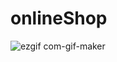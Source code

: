 # onlineShop

![ezgif com-gif-maker](https://user-images.githubusercontent.com/45935964/98663163-68a68a00-2351-11eb-84fa-de73aad489d1.gif)
